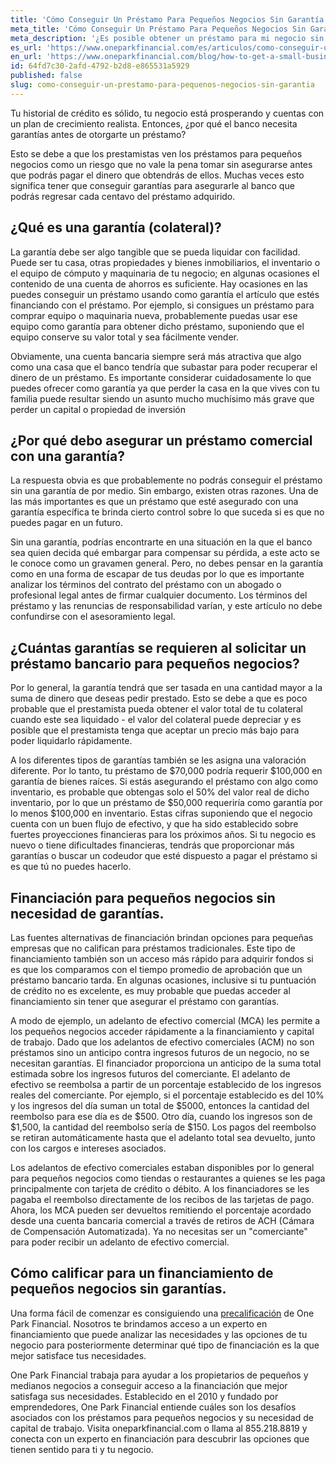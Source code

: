 ```yaml
---
title: 'Cómo Conseguir Un Préstamo Para Pequeños Negocios Sin Garantía'
meta_title: 'Cómo Conseguir Un Préstamo Para Pequeños Negocios Sin Garantía'
meta_description: '¿Es posible obtener un préstamo para mi negocio sin garantía o el tan conocido co-signer? Visita One Park Financial y lee más acerca de nuestras opciones de financiamiento alternativo sin garantías.'
es_url: 'https://www.oneparkfinancial.com/es/articulos/como-conseguir-un-prestamo-para-pequeños-negocios-sin-garantia'
en_url: 'https://www.oneparkfinancial.com/blog/how-to-get-a-small-business-loan-without-any-collateral'
id: 64fd7c30-2afd-4792-b2d8-e865531a5929
published: false
slug: como-conseguir-un-prestamo-para-pequenos-negocios-sin-garantia
---
```

<p>Tu historial de cr&eacute;dito es s&oacute;lido, tu negocio est&aacute; prosperando y cuentas con un plan de crecimiento realista. Entonces, &iquest;por qu&eacute; el banco necesita garant&iacute;as antes de otorgarte un pr&eacute;stamo?</p>

<p>Esto se debe a que los prestamistas ven los pr&eacute;stamos para peque&ntilde;os negocios como un riesgo que no vale la pena tomar sin asegurarse antes que podr&aacute;s pagar el dinero que obtendr&aacute;s de ellos. Muchas veces esto significa tener que conseguir garant&iacute;as para asegurarle al banco que podr&aacute;s regresar cada centavo del pr&eacute;stamo adquirido.</p>

<h2>&iquest;Qu&eacute; es una garant&iacute;a (colateral)?</h2>

<p>La garant&iacute;a debe ser algo tangible que se pueda liquidar con facilidad. Puede ser tu casa, otras propiedades y bienes inmobiliarios, el inventario o el equipo de c&oacute;mputo y maquinaria de tu negocio; en algunas ocasiones el contenido de una cuenta de ahorros es suficiente. Hay ocasiones en las puedes conseguir un pr&eacute;stamo usando como garant&iacute;a el art&iacute;culo que est&eacute;s financiando con el pr&eacute;stamo. Por ejemplo, si consigues un pr&eacute;stamo para comprar equipo o maquinaria nueva, probablemente puedas usar ese equipo como garant&iacute;a para obtener dicho pr&eacute;stamo, suponiendo que el equipo conserve su valor total y sea f&aacute;cilmente vender.</p>

<p>Obviamente, una cuenta bancaria siempre ser&aacute; m&aacute;s atractiva que algo como una casa que el banco tendr&iacute;a que subastar para poder recuperar el dinero de un pr&eacute;stamo. Es importante considerar cuidadosamente lo que puedes ofrecer como garant&iacute;a ya que perder la casa en la que vives con tu familia puede resultar siendo un asunto mucho much&iacute;simo m&aacute;s grave que perder un capital o propiedad de inversi&oacute;n</p>

<h2>&iquest;Por qu&eacute; debo asegurar un pr&eacute;stamo comercial con una garant&iacute;a?</h2>

<p>La respuesta obvia es que probablemente no podr&aacute;s conseguir el pr&eacute;stamo sin una garant&iacute;a de por medio. Sin embargo, existen otras razones. Una de las m&aacute;s importantes es que un pr&eacute;stamo que est&eacute; asegurado con una garant&iacute;a espec&iacute;fica te brinda cierto control sobre lo que suceda si es que no puedes pagar en un futuro.</p>

<p>Sin una garant&iacute;a, podr&iacute;as encontrarte en una situaci&oacute;n en la que el banco sea quien decida qu&eacute; embargar para compensar su p&eacute;rdida, a este acto se le conoce como un gravamen general. Pero, no debes pensar en la garant&iacute;a como en una forma de escapar de tus deudas por lo que es importante analizar los t&eacute;rminos del contrato del pr&eacute;stamo con un abogado o profesional legal antes de firmar cualquier documento. Los t&eacute;rminos del pr&eacute;stamo y las renuncias de responsabilidad var&iacute;an, y este art&iacute;culo no debe confundirse con el asesoramiento legal.</p>

<h2>&iquest;Cu&aacute;ntas garant&iacute;as se requieren al solicitar un pr&eacute;stamo bancario para peque&ntilde;os negocios?</h2>

<p>Por lo general, la garant&iacute;a tendr&aacute; que ser tasada en una cantidad mayor a la suma de dinero que deseas pedir prestado. Esto se debe a que es poco probable que el prestamista pueda obtener el valor total de tu colateral cuando este sea liquidado - el valor del colateral puede depreciar y es posible que el prestamista tenga que aceptar un precio m&aacute;s bajo para poder liquidarlo r&aacute;pidamente.</p>

<p>A los diferentes tipos de garant&iacute;as tambi&eacute;n se les asigna una valoraci&oacute;n diferente. Por lo tanto, tu pr&eacute;stamo de $70,000 podr&iacute;a requerir $100,000 en garant&iacute;a de bienes ra&iacute;ces. Si est&aacute;s asegurando el pr&eacute;stamo con algo como inventario, es probable que obtengas solo el 50% del valor real de dicho inventario, por lo que un pr&eacute;stamo de $50,000 requerir&iacute;a como garant&iacute;a por lo menos $100,000 en inventario. Estas cifras suponiendo que el negocio cuenta con un buen flujo de efectivo, y que ha sido establecido sobre fuertes proyecciones financieras para los pr&oacute;ximos a&ntilde;os. Si tu negocio es nuevo o tiene dificultades financieras, tendr&aacute;s que proporcionar m&aacute;s garant&iacute;as o buscar un codeudor que est&eacute; dispuesto a pagar el pr&eacute;stamo si es que t&uacute; no puedes hacerlo.</p>

<h2>Financiaci&oacute;n para peque&ntilde;os negocios sin necesidad de garant&iacute;as.</h2>

<p>Las fuentes alternativas de financiaci&oacute;n brindan opciones para peque&ntilde;as empresas que no califican para pr&eacute;stamos tradicionales. Este tipo de financiamiento tambi&eacute;n son un acceso m&aacute;s r&aacute;pido para adquirir fondos si es que los comparamos con el tiempo promedio de aprobaci&oacute;n que un pr&eacute;stamo bancario tarda. En algunas ocasiones, inclusive si tu puntuaci&oacute;n de cr&eacute;dito no es excelente, es muy probable que puedas acceder al financiamiento sin tener que asegurar el pr&eacute;stamo con garant&iacute;as.</p>

<p>A modo de ejemplo, un adelanto de efectivo comercial (MCA) les permite a los peque&ntilde;os negocios acceder r&aacute;pidamente a la financiamiento y capital de trabajo. Dado que los adelantos de efectivo comerciales (ACM) no son pr&eacute;stamos sino un anticipo contra ingresos futuros de un negocio, no se necesitan garant&iacute;as. El financiador proporciona un anticipo de la suma total estimada sobre los ingresos futuros del comerciante. El adelanto de efectivo se reembolsa a partir de un porcentaje establecido de los ingresos reales del comerciante. Por ejemplo, si el porcentaje establecido es del 10% y los ingresos del d&iacute;a suman un total de $5000, entonces la cantidad del reembolso para ese d&iacute;a es de $500. Otro d&iacute;a, cuando los ingresos son de $1,500, la cantidad del reembolso ser&iacute;a de $150. Los pagos del reembolso se retiran autom&aacute;ticamente hasta que el adelanto total sea devuelto, junto con los cargos e intereses asociados.</p>

<p>Los adelantos de efectivo comerciales estaban disponibles por lo general para peque&ntilde;os negocios como tiendas o restaurantes a quienes se les paga principalmente con tarjeta de cr&eacute;dito o d&eacute;bito. A los financiadores se les pagaba el reembolso directamente de los recibos de las tarjetas de pago. Ahora, los MCA pueden ser devueltos remitiendo el porcentaje acordado desde una cuenta bancaria comercial a trav&eacute;s de retiros de ACH (C&aacute;mara de Compensaci&oacute;n Automatizada). Ya no necesitas ser un "comerciante" para poder recibir un adelanto de efectivo comercial.</p>

<h2>C&oacute;mo calificar para un financiamiento de peque&ntilde;os negocios sin garant&iacute;as.</h2>

<p>Una forma f&aacute;cil de comenzar es consiguiendo una <a href="https://www.oneparkfinancial.com/es/preaprob">precalificaci&oacute;n</a> de One Park Financial. Nosotros te brindamos acceso a un experto en financiamiento que puede analizar las necesidades y las opciones de tu negocio para posteriormente determinar qu&eacute; tipo de financiaci&oacute;n es la que mejor satisface tus necesidades.</p>

<p>One Park Financial trabaja para ayudar a los propietarios de peque&ntilde;os y medianos negocios a conseguir acceso a la financiaci&oacute;n que mejor satisfaga sus necesidades. Establecido en el 2010 y fundado por emprendedores, One Park Financial entiende cu&aacute;les son los desaf&iacute;os asociados con los pr&eacute;stamos para peque&ntilde;os negocios y su necesidad de capital de trabajo. Visita oneparkfinancial.com o llama al 855.218.8819 y conecta con un experto en financiaci&oacute;n para descubrir las opciones que tienen sentido para ti y tu negocio.</p>
